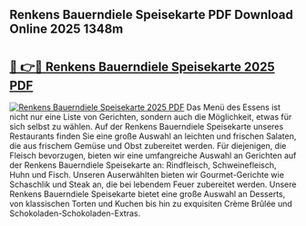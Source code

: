 ## Renkens Bauerndiele Speisekarte PDF Download Online 2025 1348m

# <h2><a href="http://gca69pq.nevu.top/?p=Renkens+Bauerndiele+Speisekarte">🔗 👉🔴 Renkens Bauerndiele Speisekarte 2025 PDF</a></h2>

[![Renkens Bauerndiele Speisekarte 2025 PDF](https://i.imgur.com/dBaPXMq.png)](http://gca69pq.nevu.top/?p=Renkens+Bauerndiele+Speisekarte)
Das Menü des Essens ist nicht nur eine Liste von Gerichten, sondern auch die Möglichkeit, etwas für sich selbst zu wählen. Auf der Renkens Bauerndiele Speisekarte unseres Restaurants finden Sie eine große Auswahl an leichten und frischen Salaten, die aus frischem Gemüse und Obst zubereitet werden. Für diejenigen, die Fleisch bevorzugen, bieten wir eine umfangreiche Auswahl an Gerichten auf der Renkens Bauerndiele Speisekarte an: Rindfleisch, Schweinefleisch, Huhn und Fisch. Unseren Auserwählten bieten wir Gourmet-Gerichte wie Schaschlik und Steak an, die bei lebendem Feuer zubereitet werden. Unsere Renkens Bauerndiele Speisekarte bietet eine große Auswahl an Desserts, von klassischen Torten und Kuchen bis hin zu exquisiten Crème Brûlée und Schokoladen-Schokoladen-Extras.
